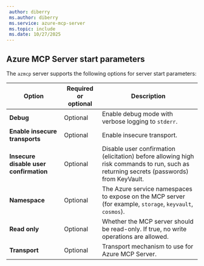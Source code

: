 ```yaml
---
 author: diberry
 ms.author: diberry
 ms.service: azure-mcp-server
 ms.topic: include
 ms.date: 10/27/2025
---
```


## Azure MCP Server start parameters

The `azmcp` server supports the following options for server start parameters:

| Option | Required or optional | Description |
|--------|----------------------|-------------|
| **Debug** | Optional | Enable debug mode with verbose logging to `stderr`. |
| **Enable insecure transports** | Optional | Enable insecure transport. |
| **Insecure disable user confirmation** | Optional | Disable user confirmation (elicitation) before allowing high risk commands to run, such as returning secrets (passwords) from KeyVault. |
| **Namespace** | Optional | The Azure service namespaces to expose on the MCP server (for example, `storage`, `keyvault`, `cosmos`). |
| **Read only** | Optional | Whether the MCP server should be read-only. If true, no write operations are allowed. |
| **Transport** | Optional | Transport mechanism to use for Azure MCP Server. |
